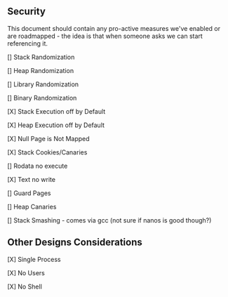 ## Security

This document should contain any pro-active measures we've enabled or
are roadmapped - the idea is that when someone asks we can start
referencing it.

[] Stack Randomization

[] Heap Randomization

[] Library Randomization

[] Binary Randomization

[X] Stack Execution off by Default

[X] Heap Execution off by Default

[X] Null Page is Not Mapped

[X] Stack Cookies/Canaries

[] Rodata no execute

[X] Text no write

[] Guard Pages

[] Heap Canaries

[] Stack Smashing - comes via gcc (not sure if nanos is good though?)

## Other Designs Considerations

[X] Single Process

[X] No Users

[X] No Shell

